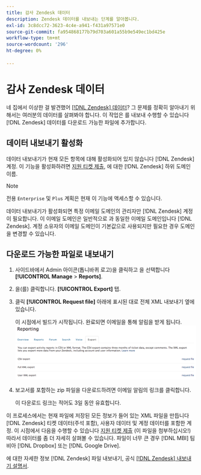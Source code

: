 ```yaml
---
title: 감사 Zendesk 데이터
description: Zendesk 데이터를 내보내는 단계를 알아봅니다.
exl-id: 3c8dcc72-3623-4c4e-a941-f431a97571e0
source-git-commit: fa954868177b79d703a601a55b9e549ec1bd425e
workflow-type: tm+mt
source-wordcount: '296'
ht-degree: 0%

---
```


# 감사 Zendesk 데이터

네 집에서 이상한 걸 발견했어 [[!DNL Zendesk] 데이터](../integrations/exp-zendesk-data.md)? 그 문제를 정확히 알아내기 위해서는 여러분의 데이터를 살펴봐야 합니다. 이 작업은 를 내보내 수행할 수 있습니다 [!DNL Zendesk] 데이터를 다운로드 가능한 파일에 추가합니다.

## 데이터 내보내기 활성화

데이터 내보내기가 현재 모든 항목에 대해 활성화되어 있지 않습니다 [!DNL Zendesk] 계정. 이 기능을 활성화하려면 [지원 티켓 제출](https://experienceleague.adobe.com/docs/commerce-knowledge-base/kb/troubleshooting/miscellaneous/mbi-service-policies.html?lang=en), 에 대한 [!DNL Zendesk] 하위 도메인 이름.

>[!NOTE]
>
>전용 `Enterprise` 및 `Plus` 계획은 현재 이 기능에 액세스할 수 있습니다.

데이터 내보내기가 활성화되면 특정 이메일 도메인의 관리자만 [!DNL Zendesk] 계정이 필요합니다. 이 이메일 도메인은 일반적으로 과 동일한 이메일 도메인입니다 [!DNL Zendesk]. 계정 소유자의 이메일 도메인이 기본값으로 사용되지만 필요한 경우 도메인을 변경할 수 있습니다.

## 다운로드 가능한 파일로 내보내기

1. 사이드바에서 Admin 아이콘(톱니바퀴 로고)을 클릭하고 을 선택합니다 **[!UICONTROL Manage** > **Reports]**.
1. 을(를) 클릭합니다. **[!UICONTROL Export]** 탭.
1. 클릭 **[!UICONTROL Request file]** 아래에 표시된 대로 전체 XML 내보내기 옆에 있습니다.

   이 시점에서 빌드가 시작됩니다. 완료되면 이메일을 통해 알림을 받게 됩니다.
   ![reports_export_new.png](../../../assets/reports_export_new.png)

1. 보고서를 포함하는 zip 파일을 다운로드하려면 이메일 알림의 링크를 클릭합니다.

   이 다운로드 링크는 적어도 3일 동안 유효합니다.

이 프로세스에서는 현재 파일에 저장된 모든 정보가 들어 있는 XML 파일을 만듭니다 [!DNL Zendesk] 티켓 데이터(주석 포함), 사용자 데이터 및 계정 데이터를 포함한 계정. 이 시점에서 다음을 수행할 수 있습니다 [지원 티켓 제출](https://experienceleague.adobe.com/docs/commerce-knowledge-base/kb/troubleshooting/miscellaneous/mbi-service-policies.html?lang=en) (이 파일을 첨부하십시오!) 따라서 데이터를 좀 더 자세히 살펴볼 수 있습니다. 파일이 너무 큰 경우 [!DNL MBI] 팀 비아 [!DNL Dropbox] 또는 [!DNL Google Drive].

에 대한 자세한 정보 [!DNL Zendesk] 파일 내보내기, 공식 [[!DNL Zendesk] 내보내기 설명서](https://support.zendesk.com/hc/en-us/articles/4408886165402-Exporting-data-to-a-JSON-CSV-or-XML-file).
